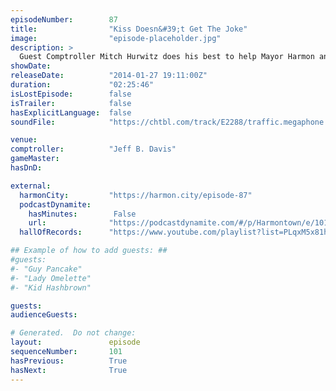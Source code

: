 ```yaml
---
episodeNumber:        87
title:                "Kiss Doesn&#39;t Get The Joke"
image:                "episode-placeholder.jpg"
description: >
  Guest Comptroller Mitch Hurwitz does his best to help Mayor Harmon and Kumail Nanjiani ridicule Rob Schrab as he tries to celebrate 20 years of his comic book SCUD: The Disposable Assassin. In D&D, Sharpie and Laan-ev go to blows.
showDate:             
releaseDate:          "2014-01-27 19:11:00Z"
duration:             "02:25:46"
isLostEpisode:        false
isTrailer:            false
hasExplicitLanguage:  false
soundFile:            "https://chtbl.com/track/E2288/traffic.megaphone.fm/STA5034086784.mp3?updated=1555718415"

venue:                
comptroller:          "Jeff B. Davis"
gameMaster:           
hasDnD:               

external:
  harmonCity:         "https://harmon.city/episode-87"
  podcastDynamite:
    hasMinutes:        False
    url:              "https://podcastdynamite.com/#/p/Harmontown/e/101/87"
  hallOfRecords:      "https://www.youtube.com/playlist?list=PLqxM5x81hNOaFKR_VO-GVmwYb_IZP5UfT"

## Example of how to add guests: ##
#guests:
#- "Guy Pancake"
#- "Lady Omelette"
#- "Kid Hashbrown"

guests:
audienceGuests:

# Generated.  Do not change:
layout:               episode
sequenceNumber:       101
hasPrevious:          True
hasNext:              True
---
```


<!-- The episode description will be rendered here -->
<!-- Add your content below here -->

